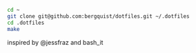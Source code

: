 ```bash
cd ~  
git clone git@github.com:bergquist/dotfiles.git ~/.dotfiles
cd .dotfiles
make
```  

inspired by @jessfraz and bash_it
